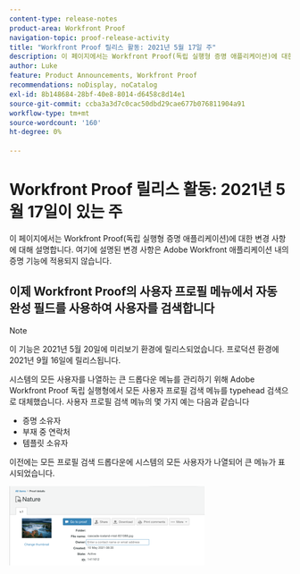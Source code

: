 ```yaml
---
content-type: release-notes
product-area: Workfront Proof
navigation-topic: proof-release-activity
title: "Workfront Proof 릴리스 활동: 2021년 5월 17일 주"
description: 이 페이지에서는 Workfront Proof(독립 실행형 증명 애플리케이션)에 대한 변경 사항에 대해 설명합니다. 여기에 설명된 변경 사항은 Adobe Workfront 애플리케이션 내의 증명 기능에 적용되지 않습니다.
author: Luke
feature: Product Announcements, Workfront Proof
recommendations: noDisplay, noCatalog
exl-id: 8b148684-28bf-40e8-8014-d6458c8d14e1
source-git-commit: ccba3a3d7c0cac50dbd29cae677b076811904a91
workflow-type: tm+mt
source-wordcount: '160'
ht-degree: 0%

---
```


# Workfront Proof 릴리스 활동: 2021년 5월 17일이 있는 주

이 페이지에서는 Workfront Proof(독립 실행형 증명 애플리케이션)에 대한 변경 사항에 대해 설명합니다. 여기에 설명된 변경 사항은 Adobe Workfront 애플리케이션 내의 증명 기능에 적용되지 않습니다.

## 이제 Workfront Proof의 사용자 프로필 메뉴에서 자동 완성 필드를 사용하여 사용자를 검색합니다

>[!NOTE]
>
>이 기능은 2021년 5월 20일에 미리보기 환경에 릴리스되었습니다. 프로덕션 환경에 2021년 9월 16일에 릴리스됩니다.

시스템의 모든 사용자를 나열하는 큰 드롭다운 메뉴를 관리하기 위해 Adobe Workfront Proof 독립 실행형에서 모든 사용자 프로필 검색 메뉴를 typehead 검색으로 대체했습니다. 사용자 프로필 검색 메뉴의 몇 가지 예는 다음과 같습니다

* 증명 소유자
* 부재 중 연락처
* 템플릿 소유자

이전에는 모든 프로필 검색 드롭다운에 시스템의 모든 사용자가 나열되어 큰 메뉴가 표시되었습니다.

![](assets/user-profile-typeahead-350x142.png)
